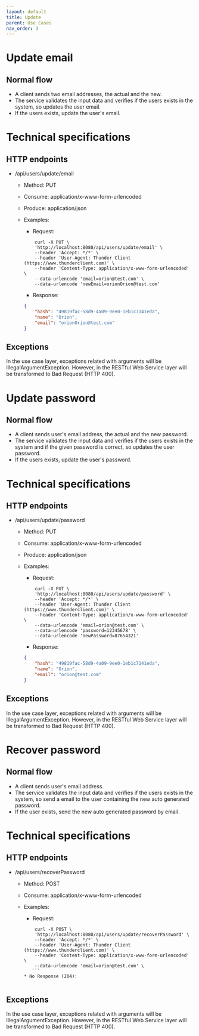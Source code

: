 ```yaml
---
layout: default
title: Update
parent: Use Cases
nav_order: 3
---
```


# Update email

## Normal flow

* A client sends two email addresses, the actual and the new.
* The service validates the input data and verifies if the users exists in the system, so updates the user email.
* If the users exists, update the user's email.

# Technical specifications

## HTTP endpoints

* /api/users/update/email
    * Method: PUT
    * Consume: application/x-www-form-urlencoded
    * Produce: application/json
    * Examples:

        * Request:
        ```shell
            curl -X PUT \
            'http://localhost:8080/api/users/update/email' \
            --header 'Accept: */*' \
            --header 'User-Agent: Thunder Client (https://www.thunderclient.com)' \
            --header 'Content-Type: application/x-www-form-urlencoded' \
            --data-urlencode 'email=orion@test.com' \
            --data-urlencode 'newEmail=orionOrion@test.com'
        ```
        * Response:
        ```json
        {
            "hash": "49819fac-58d9-4a09-9ee0-1eb1c7141eda",
            "name": "Orion",
            "email": "orionOrion@test.com"
        }
        ```

## Exceptions

In the use case layer, exceptions related with arguments will be IllegalArgumentException. However, in the RESTful Web Service layer will be transformed to Bad Request (HTTP 400).

# Update password

## Normal flow

* A client sends user's email address, the actual and the new password.
* The service validates the input data and verifies if the users exists in the system and if the given password is correct, so updates the user password.
* If the users exists, update the user's password.

# Technical specifications

## HTTP endpoints

* /api/users/update/password
    * Method: PUT
    * Consume: application/x-www-form-urlencoded
    * Produce: application/json
    * Examples:

        * Request:
        ```shell
            curl -X PUT \
            'http://localhost:8080/api/users/update/password' \
            --header 'Accept: */*' \
            --header 'User-Agent: Thunder Client (https://www.thunderclient.com)' \
            --header 'Content-Type: application/x-www-form-urlencoded' \
            --data-urlencode 'email=orion@test.com' \
            --data-urlencode 'password=12345678' \
            --data-urlencode 'newPassword=87654321'
        ```
        * Response:
        ```json
        {
            "hash": "49819fac-58d9-4a09-9ee0-1eb1c7141eda",
            "name": "Orion",
            "email": "orion@test.com"
        }
        ```

## Exceptions

In the use case layer, exceptions related with arguments will be IllegalArgumentException. However, in the RESTful Web Service layer will be transformed to Bad Request (HTTP 400).

# Recover password

## Normal flow

* A client sends user's email address.
* The service validates the input data and verifies if the users exists in the system, so send a email to the user containing the new auto generated password.
* If the user exists, send the new auto generated password by email.

# Technical specifications

## HTTP endpoints

* /api/users/recoverPassword
    * Method: POST
    * Consume: application/x-www-form-urlencoded
    * Examples:

        * Request:
        ```shell
            curl -X POST \
            'http://localhost:8080/api/users/update/recoverPassword' \
            --header 'Accept: */*' \
            --header 'User-Agent: Thunder Client (https://www.thunderclient.com)' \
            --header 'Content-Type: application/x-www-form-urlencoded' \
            --data-urlencode 'email=orion@test.com' \
           ```
        * No Response (204):


## Exceptions

In the use case layer, exceptions related with arguments will be IllegalArgumentException. However, in the RESTful Web Service layer will be transformed to Bad Request (HTTP 400).
